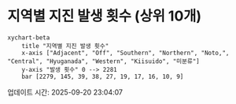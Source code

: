 # 지역별 지진 발생 횟수 (상위 10개)

```mermaid
xychart-beta
    title "지역별 지진 발생 횟수"
    x-axis ["Adjacent", "Off", "Southern", "Northern", "Noto,", "Central", "Hyuganada", "Western", "Kiisuido", "미분류"]
    y-axis "발생 횟수" 0 --> 2281
    bar [2279, 145, 39, 38, 27, 19, 17, 16, 10, 9]
```

업데이트 시간: 2025-09-20 23:04:07
